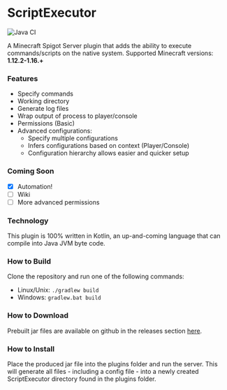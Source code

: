 # ScriptExecutor

![Java CI](https://github.com/jack4545/ScriptExecutor/workflows/Java%20CI/badge.svg)

A Minecraft Spigot Server plugin that adds the ability to execute commands/scripts on the native system. 
Supported Minecraft versions: **1.12.2-1.16.+**

### Features
 * Specify commands
 * Working directory
 * Generate log files
 * Wrap output of process to player/console
 * Permissions (Basic)  
 * Advanced configurations:
   * Specify multiple configurations
   * Infers configurations based on context (Player/Console)
   * Configuration hierarchy allows easier and quicker setup

### Coming Soon
- [X] Automation!
- [ ] Wiki
- [ ] More advanced permissions
 
### Technology
This plugin is 100% written in Kotlin, an up-and-coming language that can compile into Java JVM byte code.

### How to Build
Clone the repository and run one of the following commands: 
- Linux/Unix: `./gradlew build`
- Windows: `gradlew.bat build`

### How to Download
Prebuilt jar files are available on github in the releases section [here](https://github.com/w4545/ScriptExecutor/releases).

### How to Install

Place the produced jar file into the plugins folder and run the server. This will generate all files - including a config file - 
into a newly created ScriptExecutor directory found in the plugins folder.
